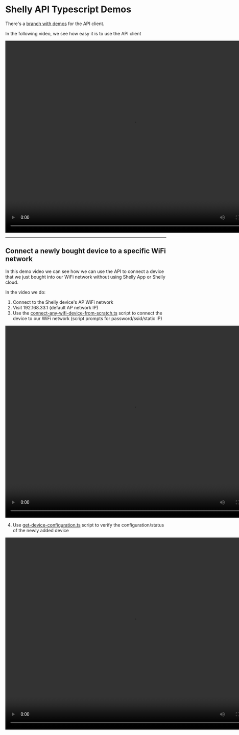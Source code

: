 # Shelly API Typescript Demos

There's a [branch with demos](https://github.com/intruder-detection/shelly-api-typescript/tree/demos) for the API client.

In the following video, we see how easy it is to use the API client

<video src="./demos/simple_usage.mp4" width="800" height="600"  controls ></video>

---

## Connect a newly bought device to a specific WiFi network

In this demo video we can see how we can use the API to connect a device that we just bought into our WiFi network without using Shelly App or Shelly cloud.

In the video we do:
1. Connect to the Shelly device's AP WiFi network
2. Visit 192.168.33.1 (default AP network IP)
3. Use the [connect-any-wifi-device-from-scratch.ts](https://github.com/intruder-detection/shelly-api-typescript/blob/demos/demos/connect-any-wifi-device-from-scratch.ts) script to connect the device to our WiFi network (script prompts for password/ssid/static IP)


<video src="./demos/connect-any-wifi-device-from-scratch.mp4" width="800" height="600" controls ></video>

4. Use [get-device-configuration.ts](https://github.com/intruder-detection/shelly-api-typescript/blob/demos/demos/get-device-configuration.ts) script to verify the configuration/status of the newly added device

<video src="./demos/get-device-configuration.mp4" width="800" height="600" controls ></video>
